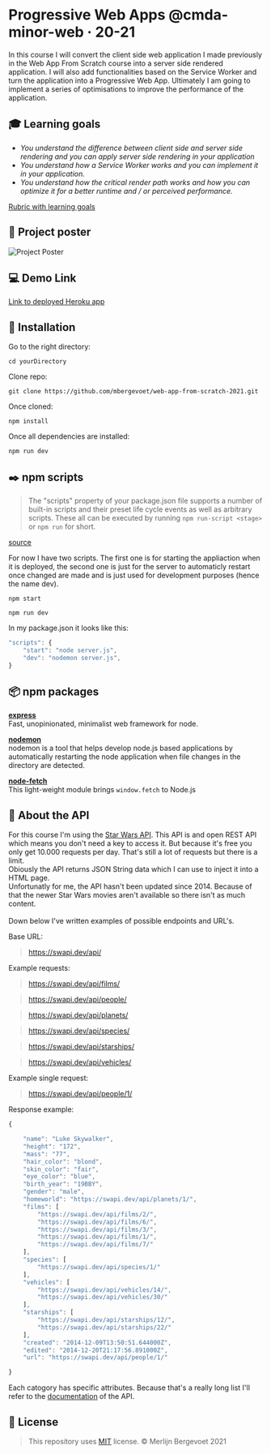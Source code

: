 # Progressive Web Apps @cmda-minor-web · 20-21

In this course I will convert the client side web application I made previously in the Web App From Scratch course into a server side rendered application. I will also add functionalities based on the Service Worker and turn the application into a Progressive Web App. Ultimately I am going to implement a series of optimisations to improve the performance of the application.

## :mortar_board: Learning goals

-   _You understand the difference between client side and server side rendering and you can apply server side rendering
    in your application_
-   _You understand how a Service Worker works and you can implement it in your application._
-   _You understand how the critical render path works and how you can optimize it for a better runtime and / or perceived performance._

[Rubric with learning goals](https://icthva.sharepoint.com/:x:/r/sites/FDMCI_EDU__CMD20_21_Minor_Web_5i7j73jt/_layouts/15/Doc.aspx?sourcedoc=%7B276F53A7-2531-4006-8AD2-08C9A82D3A11%7D&file=PWA%202021%20Rubric.xlsx&action=edit&mobileredirect=true&wdPreviousSession=92686bea-446f-40e3-9303-33fa3f832b82&wdOrigin=TEAMS-ELECTRON.teams.undefined)

<!-- Add a link to your live demo in Github Pages 🌐-->

## :flower_playing_cards: Project poster

![Project Poster](https://i.imgur.com/LZ7lU3m.png)

## :computer: Demo Link

[Link to deployed Heroku app](https://star-wars-webapp.herokuapp.com/)

## :electric_plug: Installation

Go to the right directory:

```
cd yourDirectory
```

Clone repo:

```
git clone https://github.com/mbergevoet/web-app-from-scratch-2021.git
```

Once cloned:

```
npm install
```

Once all dependencies are installed:

```
npm run dev
```

## :black_nib: npm scripts
>The "scripts" property of your package.json file supports a number of built-in scripts and their preset life cycle events as well as arbitrary scripts. These all can be executed by running `npm run-script <stage>` or `npm run` for short.

[source](https://docs.npmjs.com/cli/v7/using-npm/scripts)

For now I have two scripts. The first one is for starting the appliaction when it is deployed, the second one is just for the server to automaticly restart once changed are made and is just used for development purposes (hence the name dev).
```
npm start
```
```
npm run dev
```

In my package.json it looks like this:
```js
"scripts": {
    "start": "node server.js",
    "dev": "nodemon server.js",
}
```

## :package: npm packages

**[express](https://www.npmjs.com/package/express)** <br>
Fast, unopinionated, minimalist web framework for node.

**[nodemon](https://www.npmjs.com/package/nodemon)** <br>
nodemon is a tool that helps develop node.js based applications by automatically restarting the node application when file changes in the directory are detected.

**[node-fetch](https://www.npmjs.com/package/node-fetch)** <br>
This light-weight module brings `window.fetch` to Node.js

## :fax: About the API

For this course I'm using the [Star Wars API](https://swapi.dev/). This API is and open REST API which means you don't need a key to access it. But because it's free you only get 10.000 requests per day. That's still a lot of requests but there is a limit. <br>
Obiously the API returns JSON String data which I can use to inject it into a HTML page. <br>
Unfortunatly for me, the API hasn't been updated since 2014. Because of that the newer Star Wars movies aren't available so there isn't as much content. <br>
<br>
Down below I've written examples of possible endpoints and URL's. <br>

Base URL:

> https://swapi.dev/api/

Example requests:

> https://swapi.dev/api/films/

> https://swapi.dev/api/people/

> https://swapi.dev/api/planets/

> https://swapi.dev/api/species/

> https://swapi.dev/api/starships/

> https://swapi.dev/api/vehicles/

Example single request:

> https://swapi.dev/api/people/1/

Response example:

```js
{

    "name": "Luke Skywalker",
    "height": "172",
    "mass": "77",
    "hair_color": "blond",
    "skin_color": "fair",
    "eye_color": "blue",
    "birth_year": "19BBY",
    "gender": "male",
    "homeworld": "https://swapi.dev/api/planets/1/",
    "films": [
    	"https://swapi.dev/api/films/2/",
    	"https://swapi.dev/api/films/6/",
    	"https://swapi.dev/api/films/3/",
    	"https://swapi.dev/api/films/1/",
    	"https://swapi.dev/api/films/7/"
    ],
    "species": [
    	"https://swapi.dev/api/species/1/"
    ],
    "vehicles": [
    	"https://swapi.dev/api/vehicles/14/",
    	"https://swapi.dev/api/vehicles/30/"
    ],
    "starships": [
    	"https://swapi.dev/api/starships/12/",
    	"https://swapi.dev/api/starships/22/"
    ],
    "created": "2014-12-09T13:50:51.644000Z",
    "edited": "2014-12-20T21:17:56.891000Z",
    "url": "https://swapi.dev/api/people/1/"

}
```

Each catogory has specific attributes. Because that's a really long list I'll refer to the [documentation](https://swapi.dev/documentation) of the API.

## :bookmark_tabs: License

> This repository uses [MIT](https://github.com/mbergevoet/iCOV-redesign/blob/master/LICENSE) license. © Merlijn Bergevoet 2021

<!-- ☝️ replace this description with a description of your own work -->

<!-- Add a nice image here at the end of the week, showing off your shiny frontend 📸 -->

<!-- Maybe a table of contents here? 📚 -->

<!-- How about a section that describes how to install this project? 🤓 -->

<!-- ...but how does one use this project? What are its features 🤔 -->

<!-- What external data source is featured in your project and what are its properties 🌠 -->

<!-- Maybe a checklist of done stuff and stuff still on your wishlist? ✅ -->

<!-- How about a license here? 📜 (or is it a licence?) 🤷 -->
